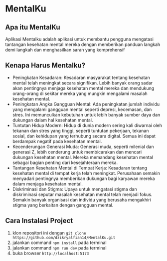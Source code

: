 # MentalKu

## Apa itu MentalKu

Aplikasi Mentalku adalah aplikasi untuk membantu pengguna mengatasi tantangan kesehatan mental mereka dengan memberikan panduan langkah demi langkah dan menghasilkan saran yang komprehensif

## Kenapa Harus Mentalku?

-   Peningkatan Kesadaran: Kesadaran masyarakat tentang kesehatan mental telah meningkat secara signifikan. Lebih banyak orang sadar akan pentingnya menjaga kesehatan mental mereka dan mendukung orang-orang di sekitar mereka yang mungkin mengalami masalah kesehatan mental.
-   Peningkatan Angka Gangguan Mental: Ada peningkatan jumlah individu yang mengalami gangguan mental seperti depresi, kecemasan, dan stres. Ini memunculkan kebutuhan untuk lebih banyak sumber daya dan dukungan dalam hal kesehatan mental.
-   Tuntutan Hidup Modern: Hidup di dunia modern sering kali diwarnai oleh tekanan dan stres yang tinggi, seperti tuntutan pekerjaan, tekanan sosial, dan kehidupan yang terhubung secara digital. Semua ini dapat berdampak negatif pada kesehatan mental.
-   Kecenderungan Generasi Muda: Generasi muda, seperti milenial dan generasi Z, lebih cenderung untuk membicarakan dan mencari dukungan kesehatan mental. Mereka memandang kesehatan mental sebagai bagian penting dari kesejahteraan mereka.
-   Tantangan Kesehatan Mental di Tempat Kerja: Kesadaran tentang kesehatan mental di tempat kerja telah meningkat. Perusahaan semakin menyadari pentingnya memberikan dukungan bagi karyawan mereka dalam menjaga kesehatan mental.
-   Diskriminasi dan Stigma: Upaya untuk mengatasi stigma dan diskriminasi seputar masalah kesehatan mental telah menjadi fokus. Semakin banyak organisasi dan individu yang berusaha mengakhiri stigma yang berkaitan dengan gangguan mental.

## Cara Instalasi Project

1. klon repositori ini dengan `git clone https://github.com/dzikryalfian14/MentalKu.git`
2. jalankan command `npm install` pada terminal
3. jalankan command `npm run dev` pada terminal
4. buka browser `http://localhost:5173`
